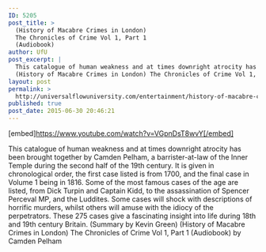 ```yaml
---
ID: 5205
post_title: >
  (History of Macabre Crimes in London)
  The Chronicles of Crime Vol 1, Part 1
  (Audiobook)
author: UfU
post_excerpt: |
  This catalogue of human weakness and at times downright atrocity has been brought together by Camden Pelham, a barrister-at-law of the Inner Temple during the second half of the 19th century. It is given in chronological order, the first case listed is from 1700, and the final case in Volume 1 being in 1816. Some of the most famous cases of the age are listed, from Dick Turpin and Captain Kidd, to the assassination of Spencer Perceval MP, and the Luddites. Some cases will shock with descriptions of horrific murders, whilst others will amuse with the idiocy of the perpetrators. These 275 cases give a fascinating insight into life during 18th and 19th century Britain. (Summary by Kevin Green)
  (History of Macabre Crimes in London) The Chronicles of Crime Vol 1, Part 1 (Audiobook) by Camden Pelham
layout: post
permalink: >
  http://universalflowuniversity.com/entertainment/history-of-macabre-crimes-in-london-the-chronicles-of-crime-vol-1-part-1-audiobook/
published: true
post_date: 2015-06-30 20:46:21
---
```

[embed]https://www.youtube.com/watch?v=VGpnDsT8wvY[/embed]<br>
<p>This catalogue of human weakness and at times downright atrocity has been brought together by Camden Pelham, a barrister-at-law of the Inner Temple during the second half of the 19th century. It is given in chronological order, the first case listed is from 1700, and the final case in Volume 1 being in 1816. Some of the most famous cases of the age are listed, from Dick Turpin and Captain Kidd, to the assassination of Spencer Perceval MP, and the Luddites. Some cases will shock with descriptions of horrific murders, whilst others will amuse with the idiocy of the perpetrators. These 275 cases give a fascinating insight into life during 18th and 19th century Britain. (Summary by Kevin Green)
(History of Macabre Crimes in London) The Chronicles of Crime Vol 1, Part 1 (Audiobook) by Camden Pelham</p>